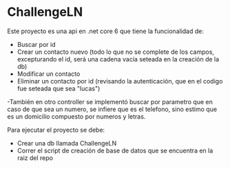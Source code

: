 # ChallengeLN

Este proyecto es una api en .net core 6 que tiene la funcionalidad de:
- Buscar por id
- Crear un contacto nuevo (todo lo que no se complete de los campos, excepturando el id, será una cadena vacía seteada en la creación de la db)
- Modificar un contacto
- Eliminar un contacto por id (revisando la autenticación, que en el codigo fue seteada que sea "lucas")

-También en otro controller se implementó buscar por parametro
que en caso de que sea un numero, se infiere que es el telefono, sino estimo que es un domicilio compuesto por numeros y letras.

Para ejecutar el proyecto se debe:
- Crear una db llamada ChallengeLN
- Correr el script de creación de base de datos que se encuentra en la raiz del repo

